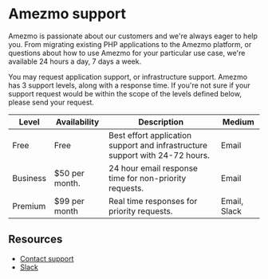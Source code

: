# Amezmo support

Amezmo is passionate about our customers and we're always eager to help you. From migrating existing PHP applications
to the Amezmo platform, or questions about how to use Amezmo for your particular use case,
we're available 24 hours a day, 7 days a week.

You may request application support, or infrastructure support. Amezmo has 3 support levels, along with a response
time. If you're not sure if your support request would be within the scope of the levels defined below,
please send your request.

| Level  | Availability    | Description   | Medium |
---------|-----------------|---------------|---------|
Free      | Free           | Best effort application support and infrastructure support with 24-72 hours. | Email
Business  | $50 per month. | 24 hour email response time for non-priority requests. | Email
Premium   | $99 per month  | Real time responses for priority requests. | Email, Slack                                                        


## Resources
- [Contact support](/support)
- [Slack](/goslack)
